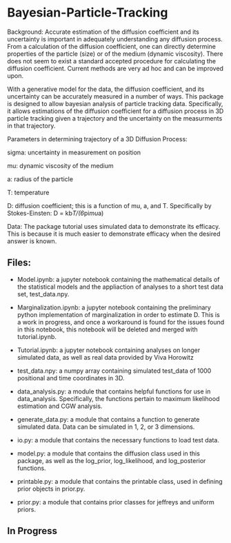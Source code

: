 # Bayesian-Particle-Tracking

Background: Accurate estimation of the diffusion coefficient and its uncertainty is important in adequately understanding any diffusion process. From a calculation of the diffusion coefficient, one can directly determine properties of the particle (size) or of the medium (dynamic viscosity). There does not seem to exist a standard accepted procedure for calculating the diffusion coefficient. Current methods are very ad hoc and can be improved upon. 

With a generative model for the data, the diffusion coefficient, and its uncertainty can be accurately measured in a number of ways. This package is designed to allow bayesian analysis of particle tracking data. Specifically, it allows estimations of the diffusion coefficient for a diffusion process in 3D particle tracking given a trajectory and the uncertainty on the measurments in that trajectory.

Parameters in determining trajectory of a 3D Diffusion Process:

sigma: uncertainty in measurement on position

mu: dynamic viscosity of the medium

a: radius of the particle

T: temperature

D: diffusion coefficient; this is a function of mu, a, and T. Specifically by Stokes-Einsten:
D = kb*T/(6*pi*mu*a)

Data: The package tutorial uses simulated data to demonstrate its efficacy. This is because it is much easier to demonstrate efficacy when the desired answer is known.

## Files:

- Model.ipynb: a jupyter notebook containing the mathematical details of the statistical models and the appliaction of analyses to a short test data set, test_data.npy.

- Marginalization.ipynb: a jupyter notebook containing the preliminary python implementation of marginalization in order to estimate D. This is a work in progress, and once a workaround is found for the issues found in this notebook, this notebook will be deleted and merged with tutorial.ipynb.

- Tutorial.ipynb: a jupyter notebook containing analyses on longer simulated data, as well as real data provided by Viva Horowitz

- test_data.npy: a numpy array containing simulated test_data of 1000 positional and time coordinates in 3D.

- data_analysis.py: a module that contains helpful functions for use in data_analysis. Specifically, the functions pertain to maximum likelihood estimation and CGW analysis.

- generate_data.py: a module that contains a function to generate simulated data. Data can be simulated in 1, 2, or 3 dimensions.

- io.py: a module that contains the necessary functions to load test data.

- model.py: a module that contains the diffusion class used in this package, as well as the log_prior, log_likelihood, and log_posterior functions.

- printable.py: a module that contains the printable class, used in defining prior objects in prior.py.

- prior.py: a module that contains prior classes for jeffreys and uniform priors.


## In Progress

